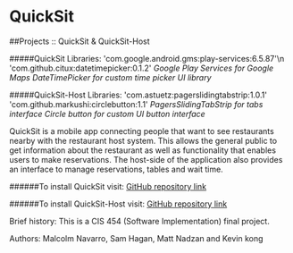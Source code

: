 # QuickSit
##Projects :: QuickSit & QuickSit-Host

#####QuickSit Libraries:
'com.google.android.gms:play-services:6.5.87'\n
'com.github.citux:datetimepicker:0.1.2'
*Google Play Services for Google Maps*
*DateTimePicker for custom time picker UI library*

#####QuickSit-Host Libraries:
'com.astuetz:pagerslidingtabstrip:1.0.1'
'com.github.markushi:circlebutton:1.1'
*PagersSlidingTabStrip for tabs interface*
*Circle button for custom UI button interface*

QuickSit is a mobile app connecting people that want to see restaurants nearby with the restaurant host system. This allows the general public to get information about the restaurant as well as functionality that enables users to make reservations. The host-side of the application also provides an interface to manage reservations, tables and wait time.

######To install QuickSit visit:
[GitHub repository link](https://github.com/mmnavarr/QuickSit)

######To install QuickSit-Host visit:
[GitHub repository link](https://github.com/hagan116/QuickSit-Host)


Brief history: This is a CIS 454 (Software Implementation) final project.

Authors: Malcolm Navarro, Sam Hagan, Matt Nadzan and Kevin kong
